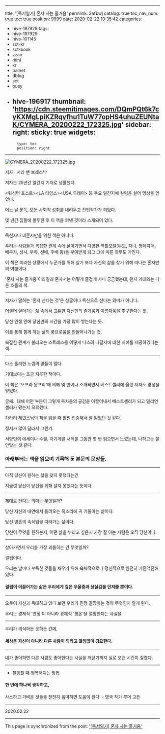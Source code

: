 
---
title: '[독서일기] 혼자 사는 즐거움'
permlink: 2afbwj
catalog: true
toc_nav_num: true
toc: true
position: 9999
date: 2020-02-22 10:35:42
categories:
- hive-197929
tags:
- hive-197929
- hive-101145
- sct-kr
- sct-book
- zzan
- mini
- kr
- palnet
- dblog
- sct
- busy
- hive-196917
thumbnail: 'https://cdn.steemitimages.com/DQmPQt6k7cyKXMgLpiKZRqyfhu1TuW77opHS4uhuZEUNtaK/CYMERA_20200222_172325.jpg'
sidebar:
    right:
        sticky: true
widgets:
    -
        type: toc
        position: right
---


![CYMERA_20200222_172325.jpg](https://cdn.steemitimages.com/DQmPQt6k7cyKXMgLpiKZRqyfhu1TuW77opHS4uhuZEUNtaK/CYMERA_20200222_172325.jpg)

저자 : 사라 밴 브레스낙

저자는 25년간 일간지 기자로 생활했다.

<워싱턴 포스트><LA 타임스><USA 투데이> 등 주요 일간지에 칼럼을 실어 명성을 얻었다.

어느 날 문득, 모든 사회적 성취를 내려두고 전업작가가 되었다.

몇 년간 집필에 몰두한 후 이 책을 펴낸 것이라 소개되어 있다.

***

독신자나 비혼자만을 위한 책은 아니다.

우리는 사람들과 복잡한 관계 속에 살아가면서 다양한 역할모델(부모, 자녀, 형제자매, 배우자, 상사, 부하, 선배, 후배 등)을 부여받게 되고 그에 따른 의무도 가진다.

이 책은 이러한 상황에서 누군가를 위해 살기 보다 자신의 삶을 찾기 위해 떠나는 혼자만의 여행이다.

'혼자 사는 즐거움'이라길래 혼자서는 어떻게 즐겁게 사나 궁금했는데, 왠지 기대와는 다른 흐름의 책.

***

저자가 말하는 '혼자 산다는 것'은 싱글이나 독신으로 산다는 의미가 아니다.

더불어 살아가는 삶 속에서 고유한 자신만의 즐거움과 아름다움을 추구한다는 뜻.

당신 인생 안에 당신만의 시간을 가장 많이 쌓는다는 뜻.

이를 통해 함께 하는 삶의 풍요로움을 만들어나가는 것.

복잡한 관계가 불러오는 스트레스를 어떻게 다스려 나갈지에 대한 지혜를 제공하겠다는 책.

***

다소 홀리한 느낌의 말들이 많다. 

기대보다는 조금 지루한 책이다.

이 책은 '오프라 윈프리'에 의해 몇 번이나 소개되면서 베스트셀러에 올랐 저자도 명성을 얻었다.

글쎄.. 대체 어떤 부분이 그렇게 독자들의 공감을 이끌어내서 베스트셀러가 되고 밀리언셀러가 됐는지 모르겠다.

차라리 혜민스님의 책을 읽을 때 훨씬 집중해서 잘 읽었던 것 같다.

정서가 많이 달라서 그런가.

서양인의 에세이나 수필, 자기계발 서적을 그동안 몇 번 읽으면서 느꼈는데, 나하고는 잘 안맞는 것 같다.

### 아래부터는 책을 읽으며 기록해 둔 본문의 문장들.

***

아직 당신이 원하는 삶을 찾지 못했다는건 

지금껏 당신이 당신을 위해 살지 못했다는 뜻이다.

***

제대로 산다는 의미는 무엇일까? 

당신 자신의 내면에서 들려오는 목소리에 귀 기울이는 삶이다. 

당신 영혼의 속삭임을 따라가는 삶이다. 

당신이 무엇을 원하는지, 어떤 삶을 누리고 싶은지 가장 잘 아는 사람은 오직 당신이다.

***

살아가면서 우리를 가장 괴롭히는 건 무엇일까? 

결핍이다.

우리는 날마다 부족한 것들을 채우기 위해 육체적으로나 정신적으로 완전히 기진맥진해 있다.

#### 결핍이 이끌어가는 삶은 우리에게 깊은 우울증과 상실감을 던져줄 뿐이다.

***

오롯이 자신과 독대하고 있다 보면 우리가 진정 갈망하는 것이 무엇인지 알게 된다.

우리는 경제적 '안정'이 아니라 경제적 '평온'을 열망한다는 사실을.

***

우리가 의식하든 못하든 간에,

#### 세상은 자신이 아니라 다른 사람이 되라고 끊임없이 강요한다.

***

내가 좋아하면 다른 사람도 좋아한다는 사실을 깨닫기까지 실로 오랜 시간이 걸렸다.

***

- 불행할 때 행복해지는 방법

#### 한 번에 하나씩 생각하고,
사소하고 가벼운 것들을 천천히 음미하면 도움이 된다. - 영국 작가 루머 고든

***

2020.02.22

- - -

This page is synchronized from the post: ['[독서일기] 혼자 사는 즐거움'](https://steemit.com/@lucky2015/2afbwj)
